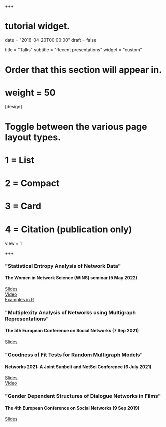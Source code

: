 +++
# tutorial widget.

date = "2016-04-20T00:00:00"
draft = false

title = "Talks"
subtitle = "Recent presentations"
widget = "custom"

# Order that this section will appear in.
# weight = 50

  
[design]
  # Toggle between the various page layout types.
  #   1 = List
  #   2 = Compact
  #   3 = Card
  #   4 = Citation (publication only)
  view = 1
  

+++
### "Statistical Entropy Analysis of Network Data"
#### The Women in Network Science (WiNS) seminar (5 May 2022)
[Slides](wins_may2022/index.html)  
[Video](https://youtu.be/uJMQKREntfE)  
[Examples in R](wins_may2022/wins_examples.html)

### "Multiplexity Analysis of Networks using Multigraph Representations"
#### The 5th European Conference on Social Networks (7 Sep 2021)
[Slides](EUSN2021/EUSN2021_talk.pdf)

### "Goodness of Fit Tests for Random Multigraph Models"
#### Networks 2021: A Joint Sunbelt and NetSci Conference (6 July 2021)
[Slides](NETWORKS2021/networks2021.pdf)  
[Video](NETWORKS2021/10338_shafie.mp4)

### "Gender Dependent Structures of Dialogue Networks in Films"
#### The 4th European Conference on Social Networks (9 Sep 2019)
[Slides](EUSN2019/EUSN2019.html)


